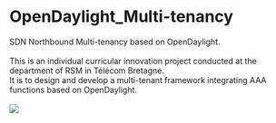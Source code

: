 # OpenDaylight_Multi-tenancy
SDN Northbound Multi-tenancy based on OpenDaylight.
<br><br>
This is an individual curricular innovation project conducted at the department of RSM in Télécom Bretagne.
<br>
It is to design and develop a multi-tenant framework integrating AAA functions based on OpenDaylight.
<br><br>
![](http://7xq8q3.com1.z0.glb.clouddn.com/sdnmultitenancy)
